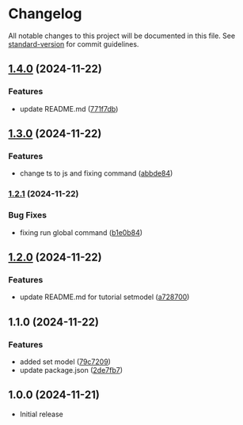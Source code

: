 # Changelog

All notable changes to this project will be documented in this file. See [standard-version](https://github.com/conventional-changelog/standard-version) for commit guidelines.

## [1.4.0](https://github.com/zororaka00/kritisi/compare/v1.3.0...v1.4.0) (2024-11-22)


### Features

* update README.md ([771f7db](https://github.com/zororaka00/kritisi/commit/771f7db9f0f58e1fe6e6e8bc31df91cae6ca79fd))

## [1.3.0](https://github.com/zororaka00/kritisi/compare/v1.2.1...v1.3.0) (2024-11-22)


### Features

* change ts to js and fixing command ([abbde84](https://github.com/zororaka00/kritisi/commit/abbde847989ab91c75fb304563413a046c81c4e4))

### [1.2.1](https://github.com/zororaka00/kritisi/compare/v1.2.0...v1.2.1) (2024-11-22)


### Bug Fixes

* fixing run global command ([b1e0b84](https://github.com/zororaka00/kritisi/commit/b1e0b846efc038083afa364433f2c211576a63e0))

## [1.2.0](https://github.com/zororaka00/kritisi/compare/v1.1.0...v1.2.0) (2024-11-22)


### Features

* update README.md for tutorial setmodel ([a728700](https://github.com/zororaka00/kritisi/commit/a728700659511bb3bcde82d6a5b2ad41325fac4c))

## 1.1.0 (2024-11-22)


### Features

* added set model ([79c7209](https://github.com/zororaka00/kritisi/commit/79c7209a564fdd60ea3a0c97df7a08713292254c))
* update package.json ([2de7fb7](https://github.com/zororaka00/kritisi/commit/2de7fb7b1673a2c00a80d7ca8d6fba2ef937ed51))

## 1.0.0 (2024-11-21)
- Initial release